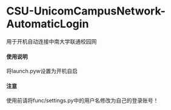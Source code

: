 # CSU-UnicomCampusNetwork-AutomaticLogin
用于开机自动连接中南大学联通校园网

#### 使用说明
将launch.pyw设置为开机自启

#### 注意
使用前请将func/settings.py中的用户名修改为自己的登录账号！
